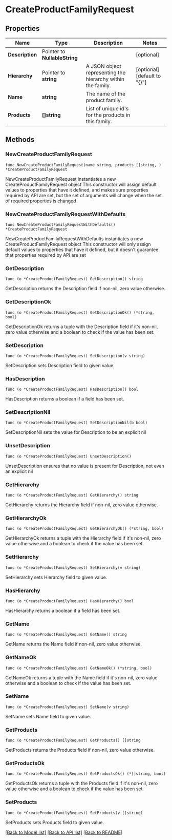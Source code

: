# CreateProductFamilyRequest

## Properties

Name | Type | Description | Notes
------------ | ------------- | ------------- | -------------
**Description** | Pointer to **NullableString** |  | [optional] 
**Hierarchy** | Pointer to **string** | A JSON object representing the hierarchy within the family. | [optional] [default to "{}"]
**Name** | **string** | The name of the product family. | 
**Products** | **[]string** | List of unique id&#39;s for the products in this family. | 

## Methods

### NewCreateProductFamilyRequest

`func NewCreateProductFamilyRequest(name string, products []string, ) *CreateProductFamilyRequest`

NewCreateProductFamilyRequest instantiates a new CreateProductFamilyRequest object
This constructor will assign default values to properties that have it defined,
and makes sure properties required by API are set, but the set of arguments
will change when the set of required properties is changed

### NewCreateProductFamilyRequestWithDefaults

`func NewCreateProductFamilyRequestWithDefaults() *CreateProductFamilyRequest`

NewCreateProductFamilyRequestWithDefaults instantiates a new CreateProductFamilyRequest object
This constructor will only assign default values to properties that have it defined,
but it doesn't guarantee that properties required by API are set

### GetDescription

`func (o *CreateProductFamilyRequest) GetDescription() string`

GetDescription returns the Description field if non-nil, zero value otherwise.

### GetDescriptionOk

`func (o *CreateProductFamilyRequest) GetDescriptionOk() (*string, bool)`

GetDescriptionOk returns a tuple with the Description field if it's non-nil, zero value otherwise
and a boolean to check if the value has been set.

### SetDescription

`func (o *CreateProductFamilyRequest) SetDescription(v string)`

SetDescription sets Description field to given value.

### HasDescription

`func (o *CreateProductFamilyRequest) HasDescription() bool`

HasDescription returns a boolean if a field has been set.

### SetDescriptionNil

`func (o *CreateProductFamilyRequest) SetDescriptionNil(b bool)`

 SetDescriptionNil sets the value for Description to be an explicit nil

### UnsetDescription
`func (o *CreateProductFamilyRequest) UnsetDescription()`

UnsetDescription ensures that no value is present for Description, not even an explicit nil
### GetHierarchy

`func (o *CreateProductFamilyRequest) GetHierarchy() string`

GetHierarchy returns the Hierarchy field if non-nil, zero value otherwise.

### GetHierarchyOk

`func (o *CreateProductFamilyRequest) GetHierarchyOk() (*string, bool)`

GetHierarchyOk returns a tuple with the Hierarchy field if it's non-nil, zero value otherwise
and a boolean to check if the value has been set.

### SetHierarchy

`func (o *CreateProductFamilyRequest) SetHierarchy(v string)`

SetHierarchy sets Hierarchy field to given value.

### HasHierarchy

`func (o *CreateProductFamilyRequest) HasHierarchy() bool`

HasHierarchy returns a boolean if a field has been set.

### GetName

`func (o *CreateProductFamilyRequest) GetName() string`

GetName returns the Name field if non-nil, zero value otherwise.

### GetNameOk

`func (o *CreateProductFamilyRequest) GetNameOk() (*string, bool)`

GetNameOk returns a tuple with the Name field if it's non-nil, zero value otherwise
and a boolean to check if the value has been set.

### SetName

`func (o *CreateProductFamilyRequest) SetName(v string)`

SetName sets Name field to given value.


### GetProducts

`func (o *CreateProductFamilyRequest) GetProducts() []string`

GetProducts returns the Products field if non-nil, zero value otherwise.

### GetProductsOk

`func (o *CreateProductFamilyRequest) GetProductsOk() (*[]string, bool)`

GetProductsOk returns a tuple with the Products field if it's non-nil, zero value otherwise
and a boolean to check if the value has been set.

### SetProducts

`func (o *CreateProductFamilyRequest) SetProducts(v []string)`

SetProducts sets Products field to given value.



[[Back to Model list]](../README.md#documentation-for-models) [[Back to API list]](../README.md#documentation-for-api-endpoints) [[Back to README]](../README.md)


